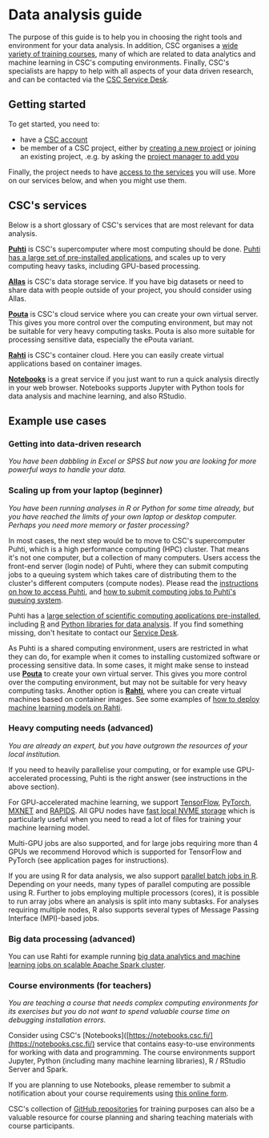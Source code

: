 # Data analysis guide

The purpose of this guide is to help you in choosing the right tools and environment for your data analysis.  In addition, CSC organises a [wide variety of training courses](https://www.csc.fi/web/training), many of which are related to data analytics and machine learning in CSC's computing environments.  Finally, CSC's specialists are happy to help with all aspects of your data driven research, and can be contacted via the [CSC Service Desk](https://www.csc.fi/contact-info).

## Getting started

To get started, you need to:

- have a [CSC account](../../accounts/how-to-create-new-user-account.md)
- be member of a CSC project, either by [creating a new project](../../accounts/how-to-create-new-project.md) or joining an existing project, .e.g. by asking the [project manager to add you](../../accounts/how-to-add-member-to-project.md)

Finally, the project needs to have [access to the services](../../accounts/how-to-add-service-access-for-project.md) you will use.  More on our services below, and when you might use them.

## CSC's services

Below is a short glossary of CSC's services that are most relevant for data analysis.

[**Puhti**](../../computing/overview.md) is CSC's supercomputer where most computing should be done.  [Puhti has a large set of pre-installed applications](../../apps/index.md), and scales up to very computing heavy tasks, including GPU-based processing.

[**Allas**](../../data/Allas/index.md) is CSC's data storage service.  If you have big datasets or need to share data with people outside of your project, you should consider using Allas.

[**Pouta**](../../cloud/pouta/index.md) is CSC's cloud service where you can create your own virtual server.  This gives you more control over the computing environment, but may not be suitable for very heavy computing tasks.  Pouta is also more suitable for processing sensitive data, especially the ePouta variant.

[**Rahti**](../../cloud/rahti/index.md) is CSC's container cloud.  Here you can easily create virtual applications based on container images.

[**Notebooks**](https://notebooks.csc.fi/) is a great service if you just want to run a quick analysis directly in your web browser. Notebooks supports Jupyter with Python tools for data analysis and machine learning, and also RStudio.

## Example use cases

### Getting into data-driven research

*You have been dabbling in Excel or SPSS but now you are looking for more powerful ways to handle your data.*

<!-- WHO: Anni

A great way to start with data analytics is to attend a course.
You can check out upcoming courses from [CSC training website](https://www.csc.fi/web/training) .
Also, CSC has some training materials that are suitable for self-learning, such as [the introductory R course](https://github.com/csc-training/R-for-beginners).
If you are in the field of bioinformatics, you might also want to check out the [chipster platform](https://chipster.csc.fi/)

There are also plenty of data science available online, some popular resources include [udemy](https://www.udemy.com/courses/development/data-science/), and
[coursera](https://www.coursera.org/browse/data-science).

[minimum] Courses: R, Python, ...
links to Notebooks course?
Chipster

[longer] Basics
use case: user just has some data in Excel -> use R !
link to “Easy-R” guide (needs creating) 
-->

### Scaling up from your laptop (beginner)

*You have been running analyses in R or Python for some time already, but you have reached the limits of your own laptop or desktop computer. Perhaps you need more memory or faster processing?*

In most cases, the next step would be to move to CSC's supercomputer Puhti, which is a high performance computing (HPC) cluster. That means it's not one computer, but a collection of many computers. Users access the front-end server (login node) of Puhti, where they can submit computing jobs to a queuing system which takes care of distributing them to the cluster's different computers (compute nodes).  Please read the [instructions on how to access Puhti](../../computing/overview.md), and [how to submit computing jobs to Puhti's queuing system](../../computing/running/getting-started.md).

Puhti has a [large selection of scientific computing applications pre-installed](../../apps/index.md), including [R](../../apps/r-env.md) and [Python libraries for data analysis](../../apps/python-data.md).  If you find something missing, don't hesitate to contact our [Service Desk](https://www.csc.fi/contact-info).

As Puhti is a shared computing environment, users are restricted in what they can do, for example when it comes to installing customized software or processing sensitive data.  In some cases, it might make sense to instead use [**Pouta**](../../cloud/pouta/index.md) to create your own virtual server.  This gives you more control over the computing environment, but may not be suitable for very heavy computing tasks.  Another option is [**Rahti**](../../cloud/rahti/index.md), where you can create virtual machines based on container images.  See some examples of [how to deploy machine learning models on Rahti](https://github.com/CSCfi/rahti-ml-examples).

<!-- WHO: Mats, Jesse -->

### Heavy computing needs (advanced)

*You are already an expert, but you have outgrown the resources of your local institution.*

If you need to heavily parallelise your computing, or for example use GPU-accelerated processing, Puhti is the right answer (see instructions in the above section).

For GPU-accelerated machine learning, we support [TensorFlow](../../apps/tensorflow.md), [PyTorch](../../apps/pytorch.md), [MXNET](../../apps/mxnet.md) and [RAPIDS](../../apps/rapids.md).  All GPU nodes have [fast local NVME storage](../../computing/running/creating-job-scripts.md#local-storage) which is particularly useful when you need to read a lot of files for training your machine learning model.

Multi-GPU jobs are also supported, and for large jobs requiring more than 4 GPUs we recommend Horovod which is supported for TensorFlow and PyTorch (see application pages for instructions).

If you are using R for data analysis, we also support [parallel batch jobs in R](../../apps/r-env.md#parallel-batch-jobs). Depending on your needs, many types of parallel computing are possible using R. Further to jobs employing multiple processors (cores), it is possible to run array jobs where an analysis is split into many subtasks. For analyses requiring multiple nodes, R also supports several types of Message Passing Interface (MPI)-based jobs.

<!-- WHO: Mats 
Python: GPU, local scratch, Horovod etc

WHO: Jesse

-->

<!-- [minimum] GPU work, e.g. deep learning (link) -->

<!-- [minimum] Parallel jobs in cluster environment (link) -->

### Big data processing (advanced)

You can use Rahti for example running [big data analytics and machine learning jobs on scalable Apache Spark cluster](../../apps/spark.md).

<!-- [minimum] Working with large data sets, e.g.  -->

<!-- Spark / Hadoop, Kafka (incl. ML perspective) -->

<!--     use case: I’ve got a lot of data, options:  -->

<!-- use Spark, Kafka if [something] (tree schematic?) -->

<!-- big datasets considerations in cluster: Allas, many small files no-no -->

<!-- [longer article, or part of other article] big datasets in cluster (e.g. TFRecords, Allas, etc) -->

<!-- ML deployment in Rahti, “I have trained models in Puhti, how can I deploy them for use by my colleagues?”  // Mats -->

### Course environments (for teachers)

*You are teaching a course that needs complex computing environments for its exercises but you do not want to spend valuable course time on debugging installation errors.* 

Consider using CSC's [Notebooks]([https://notebooks.csc.fi/](https://notebooks.csc.fi/) service that contains easy-to-use environments for working with data and programming. The course environments support Jupyter, Python (including many machine learning libraries), R / RStudio Server and Spark.

If you are planning to use Notebooks, please remember to submit a notification about your course requirements using [this online form](https://www.webropolsurveys.com/S/84118B6BD6E97501.par).

CSC's collection of [GitHub repositories](https://github.com/csc-training) for training purposes can also be a valuable resource for course planning and sharing teaching materials with course participants.

<!-- WHO: Minna, Jesse  -->

<!-- Notebooks (Rahti in longer article) -->

<!-- CSC GitHub -->

